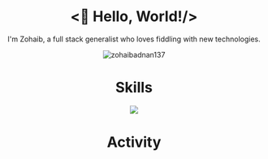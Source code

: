 <h1 align="center"><👋 Hello, World!/></h1>
<p align="center">I'm Zohaib, a full stack generalist who loves fiddling with new technologies.</p>
<p align="center"> <img src="https://komarev.com/ghpvc/?username=zohaibadnan137&label=Profile%20views&color=0e75b6&style=flat" alt="zohaibadnan137" /> </p>

<h1 align="center">Skills</h1>
<p align="center">
  <a href="https://skillicons.dev">
    <img src="https://skillicons.dev/icons?i=aws,cpp,css,docker,figma,firebase,git,github,go,graphql,html,js,mongodb,mysql,nextjs,nodejs,postgres,py,react,redis,supabase,solidity,tailwind,ts&perline=8" />
  </a>
</p>

<h1 align="center">Activity</h1>
